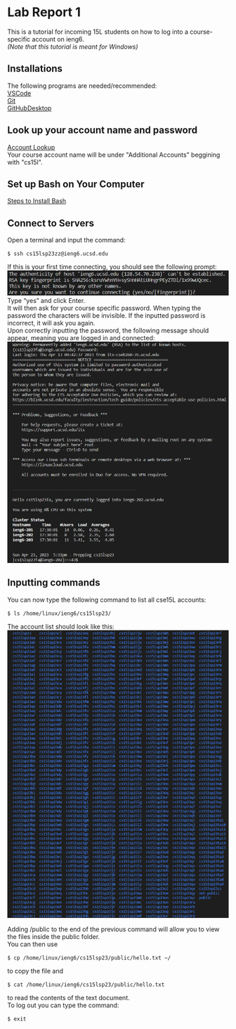 # Lab Report 1
This is a tutorial for incoming 15L students on how to log into a course-specific account on ieng6.\
_(Note that this tutorial is meant for Windows)_

## Installations
The following programs are needed/recommended:\
[VSCode](https://code.visualstudio.com/)\
[Git](https://gitforwindows.org/)\
[GitHubDesktop](https://desktop.github.com/)

## Look up your account name and password

[Account Lookup](https://sdacs.ucsd.edu/~icc/index.php)\
Your course account name will be under "Additional Accounts" beggining with "cs15l".

## Set up Bash on Your Computer

[Steps to Install Bash](https://stackoverflow.com/a/50527994)

## Connect to Servers 

Open a terminal and input the command:
```
$ ssh cs15lsp23zz@ieng6.ucsd.edu
```
If this is your first time connecting, you should see the following prompt:
![Image](cse15Llab1connection.png)\
Type “yes” and click Enter.\
It will then ask for your course specific password. When typing the password the characters will be invisible. If the inputted password is incorrect, it will ask you again.\
Upon correctly inputting the password, the following message should appear, meaning you are logged in and connected:\
![Image](cse15Llab1connected.png)

## Inputting commands

You can now type the following command to list all cse15L accounts:
```
$ ls /home/linux/ieng6/cs15lsp23/ 
```
The account list should look like this:
![Image](cse15Laccounts.png)

Adding /public to the end of the previous command will allow you to view the files inside the public folder. \
You can then use 
```
$ cp /home/linux/ieng6/cs15lsp23/public/hello.txt ~/
```
to copy the file and
```
$ cat /home/linux/ieng6/cs15lsp23/public/hello.txt
```
to read the contents of the text document.\
To log out you can type the command:
```
$ exit
```

